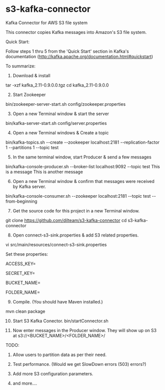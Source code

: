 # s3-kafka-connector
Kafka Connector for AWS S3 file system

This connector copies Kafka messages into Amazon's S3 file system.

Quick Start:

Follow steps 1 thru 5 from the 'Quick Start' section in Kafka's documentation (http://kafka.apache.org/documentation.html#quickstart)

To summarize:

1) Download & install

tar -xzf kafka_2.11-0.9.0.0.tgz
cd kafka_2.11-0.9.0.0


2) Start Zookeeper

bin/zookeeper-server-start.sh config/zookeeper.properties


3) Open a new Terminal window & start the server

bin/kafka-server-start.sh config/server.properties


4) Open a new Terminal windows & Create a topic

bin/kafka-topics.sh --create --zookeeper localhost:2181 --replication-factor 1 --partitions 1 --topic test


5) In the same terminal window, start Producer & send a few messages

bin/kafka-console-producer.sh --broker-list localhost:9092 --topic test
This is a message<ENTER>
This is another message<ENTER>


6) Open a new Terminal window & confirm that messages were received by Kafka server.

bin/kafka-console-consumer.sh --zookeeper localhost:2181 --topic test --from-beginning


7) Get the source code for this project in a new Terminal window.

git clone https://github.com/dilteam/s3-kafka-connector
cd s3-kafka-connector


8) Open connect-s3-sink.properties & add S3 related properties.

vi src/main/resources/connect-s3-sink.properties

Set these properties:

ACCESS_KEY=<add access key here...>

SECRET_KEY=<add secret key here...>

BUCKET_NAME=<add bucket name here...>

FOLDER_NAME=<add folder name here...>


9) Compile. (You should have Maven installed.)

mvn clean package


10) Start S3 Kafka Conector.
bin/startConnector.sh



11) Now enter messages in the Producer window. They will show up on S3 at s3://<BUCKET_NAME>/<FOLDER_NAME>/


TODO:

1) Allow users to partition data as per their need.

2) Test performance. (Would we get SlowDown errors (503) errors?)

3) Add more S3 configuration parameters.

4) and more....


